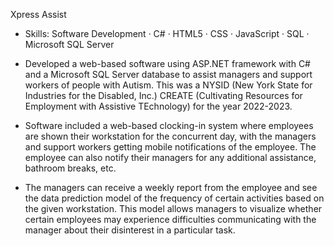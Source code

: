Xpress Assist
- Skills: Software Development · C# · HTML5 · CSS · JavaScript · SQL · Microsoft SQL Server

- Developed a web-based software using ASP.NET framework with C# and a Microsoft SQL Server database to assist managers and support workers of people with Autism. This was a NYSID (New York State for Industries for the Disabled, Inc.) CREATE (Cultivating Resources for Employment with Assistive TEchnology) for the year 2022-2023. 
- Software included a web-based clocking-in system where employees are shown their workstation for the concurrent day, with the managers and support workers getting mobile notifications of the employee. The employee can also notify their managers for any additional assistance, bathroom breaks, etc. 
- The managers can receive a weekly report from the employee and see the data prediction model of the frequency of certain activities based on the given workstation. This model allows managers to visualize whether certain employees may experience difficulties communicating with the manager about their disinterest in a particular task.

